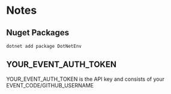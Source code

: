 # Notes

## Nuget Packages

```shell
dotnet add package DotNetEnv
```

## YOUR_EVENT_AUTH_TOKEN

YOUR_EVENT_AUTH_TOKEN is the API key and consists of your EVENT_CODE/GITHUB_USERNAME
